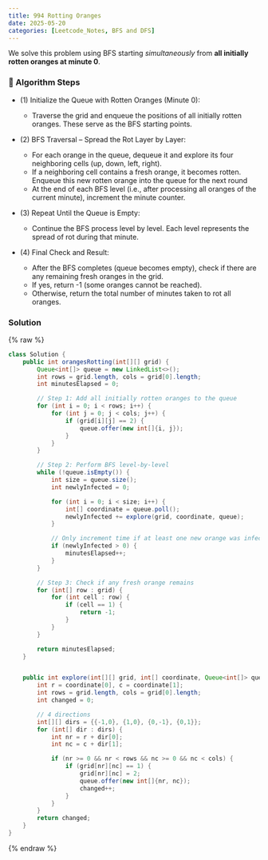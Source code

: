 ```yaml
---
title: 994 Rotting Oranges
date: 2025-05-20
categories: [Leetcode_Notes, BFS and DFS]
---
```

We solve this problem using BFS starting *simultaneously* from **all initially rotten oranges at minute 0**.

### 📌 Algorithm Steps
- (1) Initialize the Queue with Rotten Oranges (Minute 0):
    - Traverse the grid and enqueue the positions of all initially rotten oranges. These serve as the BFS starting points. 
  
- (2) BFS Traversal – Spread the Rot Layer by Layer:
    - For each orange in the queue, dequeue it and explore its four neighboring cells (up, down, left, right).
    - If a neighboring cell contains a fresh orange, it becomes rotten. Enqueue this new rotten orange into the queue for the next round
    - At the end of each BFS level (i.e., after processing all oranges of the current minute), increment the minute counter.
- (3) Repeat Until the Queue is Empty:
    - Continue the BFS process level by level. Each level represents the spread of rot during that minute.
- (4) Final Check and Result:
    - After the BFS completes (queue becomes empty), check if there are any remaining fresh oranges in the grid.
    - If yes, return -1 (some oranges cannot be reached).
    - Otherwise, return the total number of minutes taken to rot all oranges.


### Solution
{% raw %}
```java
class Solution {
    public int orangesRotting(int[][] grid) {
        Queue<int[]> queue = new LinkedList<>(); 
        int rows = grid.length, cols = grid[0].length;
        int minutesElapsed = 0;

        // Step 1: Add all initially rotten oranges to the queue
        for (int i = 0; i < rows; i++) {
            for (int j = 0; j < cols; j++) {
                if (grid[i][j] == 2) {
                    queue.offer(new int[]{i, j});
                }
            }
        }

        // Step 2: Perform BFS level-by-level
        while (!queue.isEmpty()) {
            int size = queue.size();
            int newlyInfected = 0;

            for (int i = 0; i < size; i++) {
                int[] coordinate = queue.poll();
                newlyInfected += explore(grid, coordinate, queue);
            }

            // Only increment time if at least one new orange was infected this round
            if (newlyInfected > 0) {
                minutesElapsed++;
            }
        }

        // Step 3: Check if any fresh orange remains
        for (int[] row : grid) {
            for (int cell : row) {
                if (cell == 1) {
                    return -1;
                }
            }
        }

        return minutesElapsed;
    }


    public int explore(int[][] grid, int[] coordinate, Queue<int[]> queue){
        int r = coordinate[0], c = coordinate[1];
        int rows = grid.length, cols = grid[0].length;
        int changed = 0;

        // 4 directions
        int[][] dirs = {{-1,0}, {1,0}, {0,-1}, {0,1}}; 
        for (int[] dir : dirs) {
            int nr = r + dir[0];
            int nc = c + dir[1];

            if (nr >= 0 && nr < rows && nc >= 0 && nc < cols) {
                if (grid[nr][nc] == 1) {
                    grid[nr][nc] = 2;
                    queue.offer(new int[]{nr, nc});
                    changed++;
                }
            }
        }
        return changed;
    }
}
```
{% endraw %}